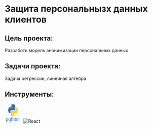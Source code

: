 # Защита персональнызх данных клиентов
## Цель проекта:
Разработь модель анонимизации персональных данных
## Задачи проекта:
Задача регрессии, линейная алгебра
## Инструменты:
<div>
  <img src="https://github.com/devicons/devicon/blob/master/icons/python/python-original-wordmark.svg" title="React" alt="React" width="50" height="60"/>&nbsp;
  <img src="https://raw.githubusercontent.com/whitead/skunk/main/tests/skunk.svg" title="React" alt="React" width="50" height="60"/>&nbsp;
</div>
